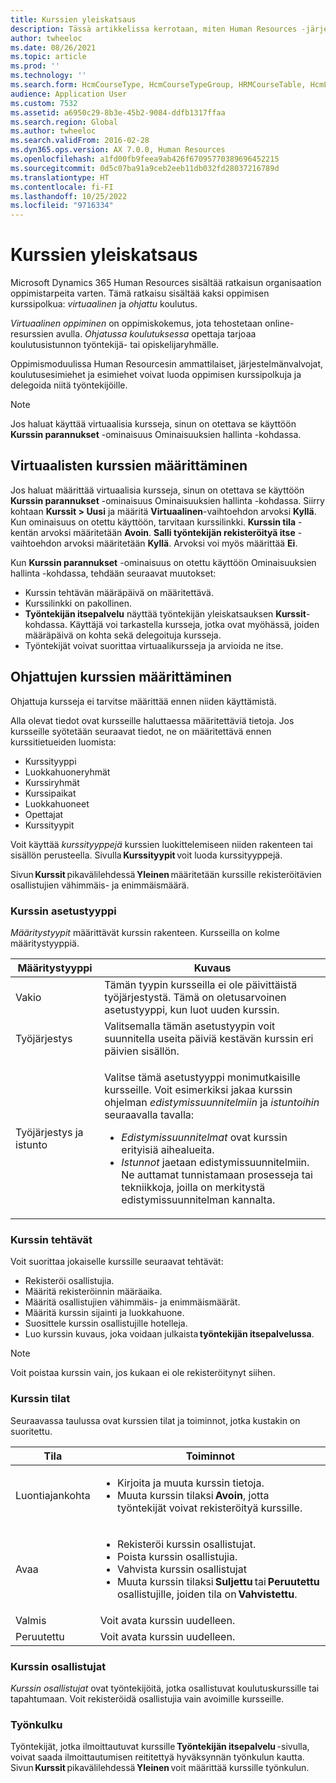 ```yaml
---
title: Kurssien yleiskatsaus
description: Tässä artikkelissa kerrotaan, miten Human Resources -järjestelmänvalvojat ja -esimiehet voivat käyttää kurssiominaisuuksia ylläpitäessään tietoja työntekijöiden käytettävissä olevista kursseista.
author: twheeloc
ms.date: 08/26/2021
ms.topic: article
ms.prod: ''
ms.technology: ''
ms.search.form: HcmCourseType, HcmCourseTypeGroup, HRMCourseTable, HcmLearningWorkspace
audience: Application User
ms.custom: 7532
ms.assetid: a6950c29-8b3e-45b2-9084-ddfb1317ffaa
ms.search.region: Global
ms.author: twheeloc
ms.search.validFrom: 2016-02-28
ms.dyn365.ops.version: AX 7.0.0, Human Resources
ms.openlocfilehash: a1fd00fb9feea9ab426f67095770389696452215
ms.sourcegitcommit: 0d5c07ba91a9ceb2eeb11db032fd28037216789d
ms.translationtype: HT
ms.contentlocale: fi-FI
ms.lasthandoff: 10/25/2022
ms.locfileid: "9716334"
---
```

# <a name="courses-overview"></a>Kurssien yleiskatsaus

Microsoft Dynamics 365 Human Resources sisältää ratkaisun organisaation oppimistarpeita varten. Tämä ratkaisu sisältää kaksi oppimisen kurssipolkua: *virtuaalinen* ja *ohjattu* koulutus.

*Virtuaalinen oppiminen* on oppimiskokemus, jota tehostetaan online-resurssien avulla. *Ohjatussa koulutuksessa* opettaja tarjoaa koulutusistunnon työntekijä- tai opiskelijaryhmälle.

Oppimismoduulissa Human Resourcesin ammattilaiset, järjestelmänvalvojat, koulutusesimiehet ja esimiehet voivat luoda oppimisen kurssipolkuja ja delegoida niitä työntekijöille.

> [!NOTE]
> Jos haluat käyttää virtuaalisia kursseja, sinun on otettava se käyttöön **Kurssin parannukset** -ominaisuus Ominaisuuksien hallinta -kohdassa.

## <a name="set-up-virtual-courses"></a>Virtuaalisten kurssien määrittäminen

Jos haluat määrittää virtuaalisia kursseja, sinun on otettava se käyttöön **Kurssin parannukset** -ominaisuus Ominaisuuksien hallinta -kohdassa. Siirry kohtaan **Kurssit \> Uusi** ja määritä **Virtuaalinen**-vaihtoehdon arvoksi **Kyllä**. Kun ominaisuus on otettu käyttöön, tarvitaan kurssilinkki. **Kurssin tila** -kentän arvoksi määritetään **Avoin**. **Salli työntekijän rekisteröityä itse** -vaihtoehdon arvoksi määritetään **Kyllä**. Arvoksi voi myös määrittää **Ei**.

Kun **Kurssin parannukset** -ominaisuus on otettu käyttöön Ominaisuuksien hallinta -kohdassa, tehdään seuraavat muutokset:

- Kurssin tehtävän määräpäivä on määritettävä.
- Kurssilinkki on pakollinen.
- **Työntekijän itsepalvelu** näyttää työntekijän yleiskatsauksen **Kurssit**-kohdassa. Käyttäjä voi tarkastella kursseja, jotka ovat myöhässä, joiden määräpäivä on kohta sekä delegoituja kursseja.
- Työntekijät voivat suorittaa virtuaalikursseja ja arvioida ne itse.

## <a name="set-up-instructor-led-courses"></a>Ohjattujen kurssien määrittäminen

Ohjattuja kursseja ei tarvitse määrittää ennen niiden käyttämistä.

Alla olevat tiedot ovat kursseille haluttaessa määritettäviä tietoja. Jos kursseille syötetään seuraavat tiedot, ne on määritettävä ennen kurssitietueiden luomista:

- Kurssityyppi
- Luokkahuoneryhmät
- Kurssiryhmät
- Kurssipaikat
- Luokkahuoneet
- Opettajat
- Kurssityypit

Voit käyttää *kurssityyppejä* kurssien luokittelemiseen niiden rakenteen tai sisällön perusteella. Sivulla **Kurssityypit** voit luoda kurssityyppejä.

Sivun **Kurssit** pikavälilehdessä **Yleinen** määritetään kurssille rekisteröitävien osallistujien vähimmäis- ja enimmäismäärä.

### <a name="course-setup-type"></a>Kurssin asetustyyppi 

*Määritystyypit* määrittävät kurssin rakenteen. Kursseilla on kolme määritystyyppiä.

| Määritystyyppi | Kuvaus |
|------|--------|
| Vakio | Tämän tyypin kursseilla ei ole päivittäistä työjärjestystä. Tämä on oletusarvoinen asetustyyppi, kun luot uuden kurssin. |
| Työjärjestys | Valitsemalla tämän asetustyypin voit suunnitella useita päiviä kestävän kurssin eri päivien sisällön. |
| Työjärjestys ja istunto | <p>Valitse tämä asetustyyppi monimutkaisille kursseille. Voit esimerkiksi jakaa kurssin ohjelman *edistymissuunnitelmiin* ja *istuntoihin* seuraavalla tavalla:</p><ul><li>*Edistymissuunnitelmat* ovat kurssin erityisiä aihealueita.</li><li>*Istunnot* jaetaan edistymissuunnitelmiin. Ne auttamat tunnistamaan prosesseja tai tekniikkoja, joilla on merkitystä edistymissuunnitelman kannalta.</li></ul> |

### <a name="course-tasks"></a>Kurssin tehtävät

Voit suorittaa jokaiselle kurssille seuraavat tehtävät:

- Rekisteröi osallistujia.
- Määritä rekisteröinnin määräaika.
- Määritä osallistujien vähimmäis- ja enimmäismäärät.
- Määritä kurssin sijainti ja luokkahuone.
- Suosittele kurssin osallistujille hotelleja.
- Luo kurssin kuvaus, joka voidaan julkaista **työntekijän itsepalvelussa**.

> [!NOTE]
> Voit poistaa kurssin vain, jos kukaan ei ole rekisteröitynyt siihen.

### <a name="course-statuses"></a>Kurssin tilat

Seuraavassa taulussa ovat kurssien tilat ja toiminnot, jotka kustakin on suoritettu.

| Tila | Toiminnot |
|------|--------|
| Luontiajankohta | <ul><li>Kirjoita ja muuta kurssin tietoja.</li><li>Muuta kurssin tilaksi **Avoin**, jotta työntekijät voivat rekisteröityä kurssille.</li></ul> | 
| Avaa | <ul><li>Rekisteröi kurssin osallistujat.</li><li>Poista kurssin osallistujia.</li><li>Vahvista kurssin osallistujat</li><li>Muuta kurssin tilaksi **Suljettu** tai **Peruutettu** osallistujille, joiden tila on **Vahvistettu**.</li></ul>|
| Valmis | Voit avata kurssin uudelleen. |
| Peruutettu | Voit avata kurssin uudelleen. |

### <a name="course-participants"></a>Kurssin osallistujat

*Kurssin osallistujat* ovat työntekijöitä, jotka osallistuvat koulutuskurssille tai tapahtumaan. Voit rekisteröidä osallistujia vain avoimille kursseille.

### <a name="workflow"></a>Työnkulku

Työntekijät, jotka ilmoittautuvat kurssille **Työntekijän itsepalvelu** -sivulla, voivat saada ilmoittautumisen reititettyä hyväksynnän työnkulun kautta. Sivun **Kurssit** pikavälilehdessä **Yleinen** voit määrittää kurssille työnkulun.
